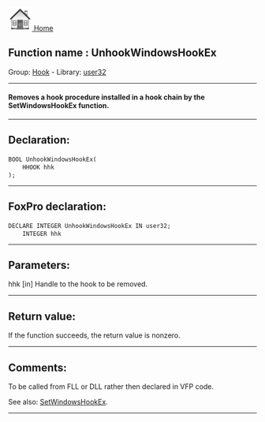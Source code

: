 [<img src="../../images/home.png"> Home ](https://github.com/VFPX/Win32API)  

## Function name : UnhookWindowsHookEx
Group: [Hook](../../functions_group.md#Hook)  -  Library: [user32](../../Libraries.md#user32)  
***  


#### Removes a hook procedure installed in a hook chain by the SetWindowsHookEx function. 
***  


## Declaration:
```foxpro  
BOOL UnhookWindowsHookEx(
	HHOOK hhk
);  
```  
***  


## FoxPro declaration:
```foxpro  
DECLARE INTEGER UnhookWindowsHookEx IN user32;
	INTEGER hhk  
```  
***  


## Parameters:
hhk
[in] Handle to the hook to be removed.  
***  


## Return value:
If the function succeeds, the return value is nonzero.  
***  


## Comments:
To be called from FLL or DLL rather then declared in VFP code.  
  
See also: [SetWindowsHookEx](../user32/SetWindowsHookEx.md).  
  
***  

